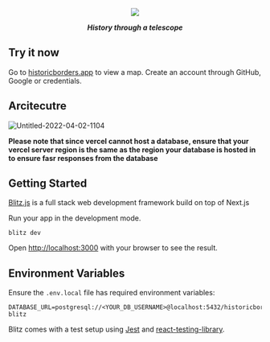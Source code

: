 

<p align="center">
<img src="https://user-images.githubusercontent.com/30830407/161388741-77be07e3-b082-46a7-9acc-dc9f3ef0faf9.png" />
</p>
<p align="center">
  <strong><i>History through a telescope</i></strong>
</p>

## Try it now

Go to [historicborders.app](https://historicborders.app/) to view a map. Create an account through GitHub, Google or credentials.

## Arcitecutre

![Untitled-2022-04-02-1104](https://user-images.githubusercontent.com/30830407/161389943-8985ab50-dfed-4122-854f-4f9965080a49.png)

**Please note that since vercel cannot host a database, ensure that your vercel server region is the same as the region your database is hosted in to ensure fasr responses from the database**

## Getting Started

[Blitz.js](https://blitzjs.com/docs/getting-started) is a full stack web development framework build on top of Next.js

Run your app in the development mode.

```
blitz dev
```

Open [http://localhost:3000](http://localhost:3000) with your browser to see the result.

## Environment Variables

Ensure the `.env.local` file has required environment variables:
```
DATABASE_URL=postgresql://<YOUR_DB_USERNAME>@localhost:5432/historicborders-blitz
```

Blitz comes with a test setup using [Jest](https://jestjs.io/) and [react-testing-library](https://testing-library.com/).
